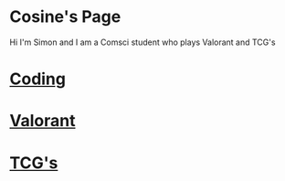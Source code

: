 # Cosine's Page

Hi I'm Simon and I am a Comsci student who plays Valorant and TCG's
# [Coding](https://sineontan.github.io/Coding)

# [Valorant](https://sineontan.github.io/Valorant)

# [TCG's](https://sineontan.github.io/TCG)

